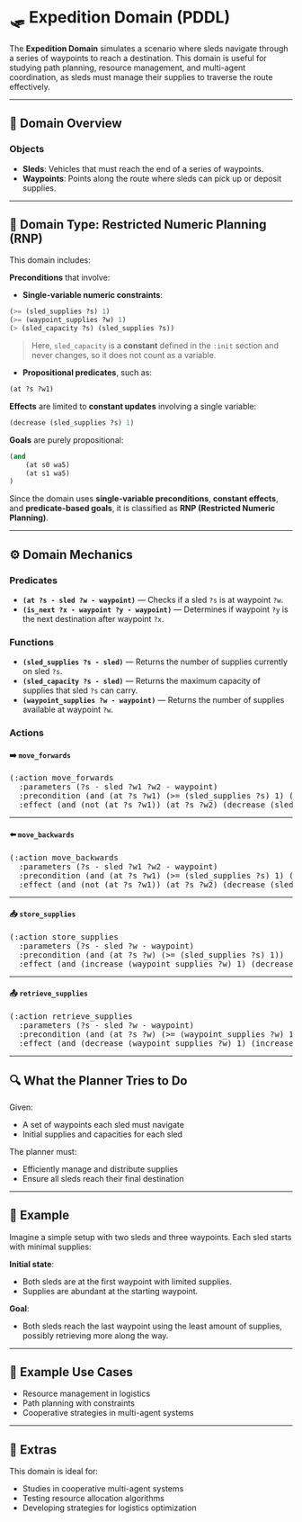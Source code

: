 # 🛷 Expedition Domain (PDDL)

The **Expedition Domain** simulates a scenario where sleds navigate through a series of waypoints to reach a destination. This domain is useful for studying path planning, resource management, and multi-agent coordination, as sleds must manage their supplies to traverse the route effectively.

---

## 📂 Domain Overview

### Objects

- **Sleds**: Vehicles that must reach the end of a series of waypoints.
- **Waypoints**: Points along the route where sleds can pick up or deposit supplies.

---

## 🧮 Domain Type: Restricted Numeric Planning (RNP)

This domain includes:

**Preconditions** that involve:
- **Single-variable numeric constraints**:
```lisp
(>= (sled_supplies ?s) 1)
(>= (waypoint_supplies ?w) 1)
(> (sled_capacity ?s) (sled_supplies ?s))
```

> Here, `sled_capacity` is a **constant** defined in the `:init` section and never changes, so it does not count as a variable.

- **Propositional predicates**, such as:
```lisp
(at ?s ?w1)
```

**Effects** are limited to **constant updates** involving a single variable:
```lisp
(decrease (sled_supplies ?s) 1)
```

**Goals** are purely propositional:
```lisp
(and
    (at s0 wa5)
    (at s1 wa5)
)
```

Since the domain uses **single-variable preconditions**, **constant effects**, and **predicate-based goals**, it is classified as **RNP (Restricted Numeric Planning)**.

---

## ⚙️ Domain Mechanics

### Predicates

- **`(at ?s - sled ?w - waypoint)`** — Checks if a sled `?s` is at waypoint `?w`.
- **`(is_next ?x - waypoint ?y - waypoint)`** — Determines if waypoint `?y` is the next destination after waypoint `?x`.

### Functions

- **`(sled_supplies ?s - sled)`** — Returns the number of supplies currently on sled `?s`.
- **`(sled_capacity ?s - sled)`** — Returns the maximum capacity of supplies that sled `?s` can carry.
- **`(waypoint_supplies ?w - waypoint)`** — Returns the number of supplies available at waypoint `?w`.

### Actions

#### ➡️ `move_forwards`
<pre>
(:action move_forwards
  :parameters (?s - sled ?w1 ?w2 - waypoint)
  :precondition (and (at ?s ?w1) (>= (sled_supplies ?s) 1) (is_next ?w1 ?w2))
  :effect (and (not (at ?s ?w1)) (at ?s ?w2) (decrease (sled_supplies ?s) 1)))
</pre>

---

#### ⬅️ `move_backwards`
<pre>
(:action move_backwards
  :parameters (?s - sled ?w1 ?w2 - waypoint)
  :precondition (and (at ?s ?w1) (>= (sled_supplies ?s) 1) (is_next ?w2 ?w1))
  :effect (and (not (at ?s ?w1)) (at ?s ?w2) (decrease (sled_supplies ?s) 1)))
</pre>

---

#### 📥 `store_supplies`
<pre>
(:action store_supplies
  :parameters (?s - sled ?w - waypoint)
  :precondition (and (at ?s ?w) (>= (sled_supplies ?s) 1))
  :effect (and (increase (waypoint_supplies ?w) 1) (decrease (sled_supplies ?s) 1)))
</pre>

---

#### 📤 `retrieve_supplies`
<pre>
(:action retrieve_supplies
  :parameters (?s - sled ?w - waypoint)
  :precondition (and (at ?s ?w) (>= (waypoint_supplies ?w) 1) (> (sled_capacity ?s) (sled_supplies ?s)))
  :effect (and (decrease (waypoint_supplies ?w) 1) (increase (sled_supplies ?s) 1)))
</pre>

---

## 🔍 What the Planner Tries to Do

Given:

- A set of waypoints each sled must navigate
- Initial supplies and capacities for each sled

The planner must:

- Efficiently manage and distribute supplies
- Ensure all sleds reach their final destination

---

## 🧾 Example

Imagine a simple setup with two sleds and three waypoints. Each sled starts with minimal supplies:

**Initial state**:
- Both sleds are at the first waypoint with limited supplies.
- Supplies are abundant at the starting waypoint.

**Goal**:
- Both sleds reach the last waypoint using the least amount of supplies, possibly retrieving more along the way.

---

## 🧪 Example Use Cases

- Resource management in logistics
- Path planning with constraints
- Cooperative strategies in multi-agent systems

---

## 🎒 Extras

This domain is ideal for:

- Studies in cooperative multi-agent systems
- Testing resource allocation algorithms
- Developing strategies for logistics optimization

